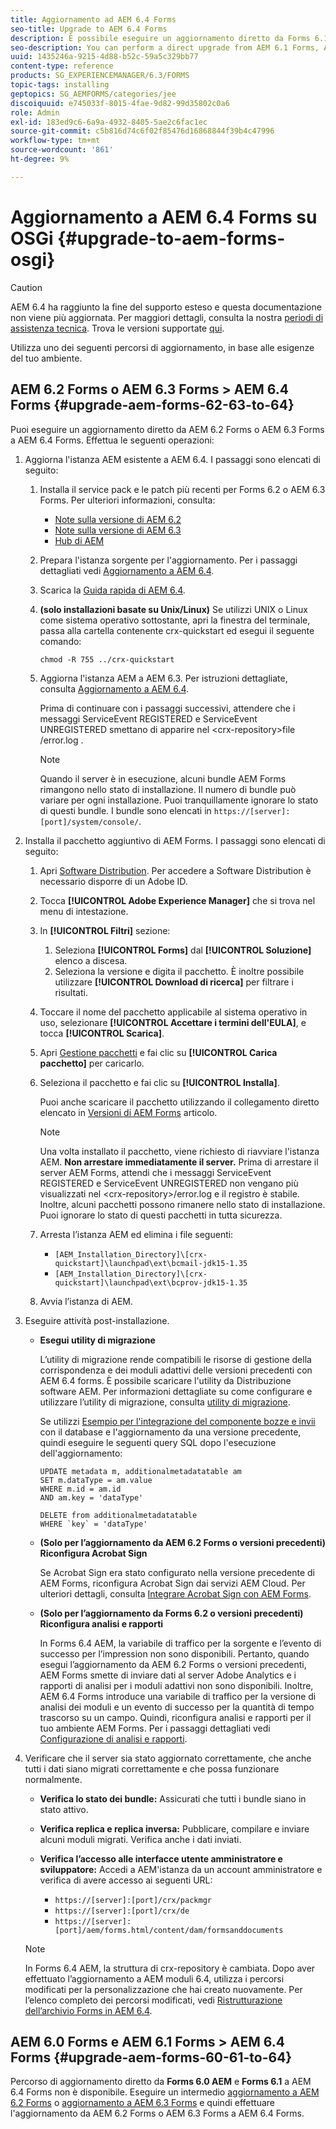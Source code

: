 ```yaml
---
title: Aggiornamento ad AEM 6.4 Forms
seo-title: Upgrade to AEM 6.4 Forms
description: È possibile eseguire un aggiornamento diretto da Forms 6.1, Forms 6.2 AEM e LiveCycle ES4 SP1 a Forms 6.3.
seo-description: You can perform a direct upgrade from AEM 6.1 Forms, AEM 6.2 Forms, and LiveCycle ES4 SP1 to AEM 6.3 Forms.
uuid: 1435246a-9215-4d88-b52c-59a5c329bb77
content-type: reference
products: SG_EXPERIENCEMANAGER/6.3/FORMS
topic-tags: installing
geptopics: SG_AEMFORMS/categories/jee
discoiquuid: e745033f-8015-4fae-9d82-99d35802c0a6
role: Admin
exl-id: 183ed9c6-6a9a-4932-8405-5ae2c6fac1ec
source-git-commit: c5b816d74c6f02f85476d16868844f39b4c47996
workflow-type: tm+mt
source-wordcount: '861'
ht-degree: 9%

---
```


# Aggiornamento a AEM 6.4 Forms su OSGi {#upgrade-to-aem-forms-osgi}

>[!CAUTION]
>
>AEM 6.4 ha raggiunto la fine del supporto esteso e questa documentazione non viene più aggiornata. Per maggiori dettagli, consulta la nostra [periodi di assistenza tecnica](https://helpx.adobe.com/it/support/programs/eol-matrix.html). Trova le versioni supportate [qui](https://experienceleague.adobe.com/docs/).

Utilizza uno dei seguenti percorsi di aggiornamento, in base alle esigenze del tuo ambiente.

## AEM 6.2 Forms o AEM 6.3 Forms > AEM 6.4 Forms {#upgrade-aem-forms-62-63-to-64}

Puoi eseguire un aggiornamento diretto da AEM 6.2 Forms o AEM 6.3 Forms a AEM 6.4 Forms. Effettua le seguenti operazioni:

1. Aggiorna l&#39;istanza AEM esistente a AEM 6.4. I passaggi sono elencati di seguito:

   1. Installa il service pack e le patch più recenti per Forms 6.2 o AEM 6.3 Forms. Per ulteriori informazioni, consulta:

      * [Note sulla versione di AEM 6.2](https://helpx.adobe.com/it/experience-manager/6-2/release-notes.html)
      * [Note sulla versione di AEM 6.3](https://helpx.adobe.com/it/experience-manager/6-3/release-notes.html)
      * [Hub di AEM](https://helpx.adobe.com/it/experience-manager/aem-releases-updates.html)
   1. Prepara l&#39;istanza sorgente per l&#39;aggiornamento. Per i passaggi dettagliati vedi [Aggiornamento a AEM 6.4](/help/sites-deploying/upgrade.md#preparing%20the%20source%20instance).
   1. Scarica la [Guida rapida di AEM 6.4](/help/sites-deploying/deploy.md#getting%20the%20software).
   1. **(solo installazioni basate su Unix/Linux)** Se utilizzi UNIX o Linux come sistema operativo sottostante, apri la finestra del terminale, passa alla cartella contenente crx-quickstart ed esegui il seguente comando:

      `chmod -R 755 ../crx-quickstart`

   1. Aggiorna l&#39;istanza AEM a AEM 6.3. Per istruzioni dettagliate, consulta [Aggiornamento a AEM 6.4](/help/sites-deploying/upgrade.md).

      Prima di continuare con i passaggi successivi, attendere che i messaggi ServiceEvent REGISTERED e ServiceEvent UNREGISTERED smettano di apparire nel &lt;crx-repository>file /error.log .

      >[!NOTE]
      >
      >Quando il server è in esecuzione, alcuni bundle AEM Forms rimangono nello stato di installazione. Il numero di bundle può variare per ogni installazione. Puoi tranquillamente ignorare lo stato di questi bundle. I bundle sono elencati in `https://[server]:[port]/system/console/`.


1. Installa il pacchetto aggiuntivo di AEM Forms. I passaggi sono elencati di seguito:

   1. Apri [Software Distribution](https://experience.adobe.com/downloads). Per accedere a Software Distribution è necessario disporre di un Adobe ID.
   1. Tocca **[!UICONTROL Adobe Experience Manager]** che si trova nel menu di intestazione.
   1. In **[!UICONTROL Filtri]** sezione:
      1. Seleziona **[!UICONTROL Forms]** dal **[!UICONTROL Soluzione]** elenco a discesa.
      1. Seleziona la versione e digita il pacchetto. È inoltre possibile utilizzare **[!UICONTROL Download di ricerca]** per filtrare i risultati.
   1. Toccare il nome del pacchetto applicabile al sistema operativo in uso, selezionare **[!UICONTROL Accettare i termini dell&#39;EULA]**, e tocca **[!UICONTROL Scarica]**.
   1. Apri [Gestione pacchetti](https://experienceleague.adobe.com/docs/experience-manager-65/administering/contentmanagement/package-manager.html?lang=it) e fai clic su **[!UICONTROL Carica pacchetto]** per caricarlo.
   1. Seleziona il pacchetto e fai clic su **[!UICONTROL Installa]**.

      Puoi anche scaricare il pacchetto utilizzando il collegamento diretto elencato in [Versioni di AEM Forms](https://helpx.adobe.com/aem-forms/kb/aem-forms-releases.html) articolo.

      >[!NOTE]
      >
      >Una volta installato il pacchetto, viene richiesto di riavviare l&#39;istanza AEM. **Non arrestare immediatamente il server.** Prima di arrestare il server AEM Forms, attendi che i messaggi ServiceEvent REGISTERED e ServiceEvent UNREGISTERED non vengano più visualizzati nel &lt;crx-repository>/error.log e il registro è stabile. Inoltre, alcuni pacchetti possono rimanere nello stato di installazione. Puoi ignorare lo stato di questi pacchetti in tutta sicurezza.

   1. Arresta l’istanza AEM ed elimina i file seguenti:

      * `[AEM_Installation_Directory]\[crx-quickstart]\launchpad\ext\bcmail-jdk15-1.35`
      * `[AEM_Installation_Directory]\[crx-quickstart]\launchpad\ext\bcprov-jdk15-1.35`
   1. Avvia l’istanza di AEM.


1. Eseguire attività post-installazione.

   * **Esegui utility di migrazione**

      L’utility di migrazione rende compatibili le risorse di gestione della corrispondenza e dei moduli adattivi delle versioni precedenti con AEM 6.4 forms. È possibile scaricare l&#39;utility da Distribuzione software AEM. Per informazioni dettagliate su come configurare e utilizzare l’utility di migrazione, consulta [utility di migrazione](/help/forms/using/migration-utility.md).

      Se utilizzi [Esempio per l&#39;integrazione del componente bozze e invii](integrate-draft-submission-database.md) con il database e l&#39;aggiornamento da una versione precedente, quindi eseguire le seguenti query SQL dopo l&#39;esecuzione dell&#39;aggiornamento:

      ```
      UPDATE metadata m, additionalmetadatatable am
      SET m.dataType = am.value
      WHERE m.id = am.id
      AND am.key = 'dataType'
      ```

      ```
      DELETE from additionalmetadatatable
      WHERE `key` = 'dataType'
      ```

   * **(Solo per l’aggiornamento da AEM 6.2 Forms o versioni precedenti) Riconfigura Acrobat Sign**

      Se Acrobat Sign era stato configurato nella versione precedente di AEM Forms, riconfigura Acrobat Sign dai servizi AEM Cloud. Per ulteriori dettagli, consulta [Integrare Acrobat Sign con AEM Forms](/help/forms/using/adobe-sign-integration-adaptive-forms.md).

   * **(Solo per l’aggiornamento da Forms 6.2 o versioni precedenti) Riconfigura analisi e rapporti**

      In Forms 6.4 AEM, la variabile di traffico per la sorgente e l’evento di successo per l’impression non sono disponibili. Pertanto, quando esegui l’aggiornamento da AEM 6.2 Forms o versioni precedenti, AEM Forms smette di inviare dati al server Adobe Analytics e i rapporti di analisi per i moduli adattivi non sono disponibili. Inoltre, AEM 6.4 Forms introduce una variabile di traffico per la versione di analisi dei moduli e un evento di successo per la quantità di tempo trascorso su un campo. Quindi, riconfigura analisi e rapporti per il tuo ambiente AEM Forms. Per i passaggi dettagliati vedi [Configurazione di analisi e rapporti](/help/forms/using/configure-analytics-forms-documents.md).

1. Verificare che il server sia stato aggiornato correttamente, che anche tutti i dati siano migrati correttamente e che possa funzionare normalmente.

   * **Verifica lo stato dei bundle:** Assicurati che tutti i bundle siano in stato attivo.
   * **Verifica replica e replica inversa:** Pubblicare, compilare e inviare alcuni moduli migrati. Verifica anche i dati inviati.
   * **Verifica l’accesso alle interfacce utente amministratore e sviluppatore:** Accedi a AEM&#39;istanza da un account amministratore e verifica di avere accesso ai seguenti URL:

      * `https://[server]:[port]/crx/packmgr`
      * `https://[server]:[port]/crx/de`
      * `https://[server]:[port]/aem/forms.html/content/dam/formsanddocuments`

   >[!NOTE]
   In Forms 6.4 AEM, la struttura di crx-repository è cambiata. Dopo aver effettuato l’aggiornamento a AEM moduli 6.4, utilizza i percorsi modificati per la personalizzazione che hai creato nuovamente. Per l’elenco completo dei percorsi modificati, vedi [Ristrutturazione dell’archivio Forms in AEM 6.4](/help/sites-deploying/forms-repository-restructuring-in-aem-6-4.md).

## AEM 6.0 Forms e AEM 6.1 Forms > AEM 6.4 Forms {#upgrade-aem-forms-60-61-to-64}

Percorso di aggiornamento diretto da **Forms 6.0 AEM** e **Forms 6.1** a AEM 6.4 Forms non è disponibile. Eseguire un intermedio [aggiornamento a AEM 6.2 Forms](/help/forms/using/upgrade.md) o [aggiornamento a AEM 6.3 Forms](/help/forms/using/upgrade.md) e quindi effettuare l&#39;aggiornamento da AEM 6.2 Forms o AEM 6.3 Forms a AEM 6.4 Forms.
